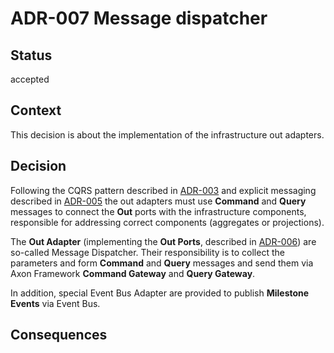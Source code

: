 # ADR-007 Message dispatcher

## Status

accepted

## Context

This decision is about the implementation of the infrastructure out adapters.

## Decision

Following the CQRS pattern described in [ADR-003](./003-cqrs.md) and explicit messaging described in
[ADR-005](./005-command-event-query-bus.md) the out adapters must use **Command** and **Query** messages
to connect the **Out** ports with the infrastructure components, responsible for addressing correct
components (aggregates or projections).

The **Out Adapter** (implementing the **Out Ports**, described in [ADR-006](./006-in-and-out-ports.md)) are 
so-called Message Dispatcher. Their responsibility is to collect the parameters and form **Command** and 
**Query** messages and send them via Axon Framework **Command Gateway** and **Query Gateway**.

In addition, special Event Bus Adapter are provided to publish **Milestone Events** via Event Bus.

## Consequences

